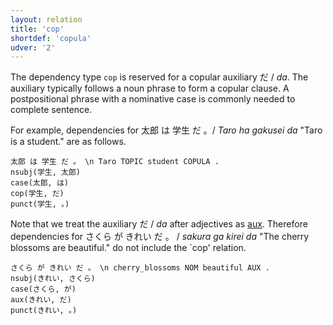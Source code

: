 ```yaml
---
layout: relation
title: 'cop'
shortdef: 'copula'
udver: '2'
---
```


The dependency type `cop` is reserved for a copular auxiliary だ / *da*.
The auxiliary typically follows a noun phrase to form a copular clause.
A postpositional phrase with a nominative case is commonly needed to complete sentence.

For example, 
dependencies for 太郎 は 学生 だ 。/ *Taro ha gakusei da* "Taro is a student." are as follows.

~~~ sdparse
太郎 は 学生 だ 。 \n Taro TOPIC student COPULA .
nsubj(学生, 太郎)
case(太郎, は)
cop(学生, だ)
punct(学生, 。)
~~~

Note that we treat the auxiliary だ / *da* after adjectives as [aux]().
Therefore dependencies for さくら が きれい だ 。 / *sakura ga kirei da* "The cherry blossoms are beautiful." do not include the `cop' relation.

~~~ sdparse
さくら が きれい だ 。 \n cherry_blossoms NOM beautiful AUX .
nsubj(きれい, さくら)
case(さくら, が)
aux(きれい, だ)
punct(きれい, 。)
~~~


<!-- Interlanguage links updated Po 11. listopadu 2024, 20:10:42 CET -->
